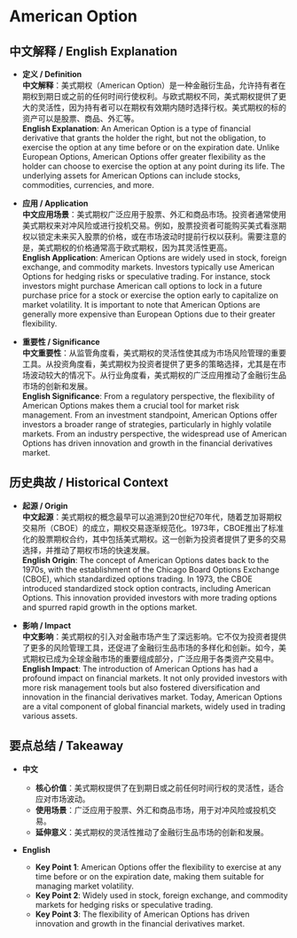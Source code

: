 # American Option

## 中文解释 / English Explanation

* **定义 / Definition**  
  **中文解释**：美式期权（American Option）是一种金融衍生品，允许持有者在期权到期日或之前的任何时间行使权利。与欧式期权不同，美式期权提供了更大的灵活性，因为持有者可以在期权有效期内随时选择行权。美式期权的标的资产可以是股票、商品、外汇等。  
  **English Explanation**: An American Option is a type of financial derivative that grants the holder the right, but not the obligation, to exercise the option at any time before or on the expiration date. Unlike European Options, American Options offer greater flexibility as the holder can choose to exercise the option at any point during its life. The underlying assets for American Options can include stocks, commodities, currencies, and more.

* **应用 / Application**  
  **中文应用场景**：美式期权广泛应用于股票、外汇和商品市场。投资者通常使用美式期权来对冲风险或进行投机交易。例如，股票投资者可能购买美式看涨期权以锁定未来买入股票的价格，或在市场波动时提前行权以获利。需要注意的是，美式期权的价格通常高于欧式期权，因为其灵活性更高。  
  **English Application**: American Options are widely used in stock, foreign exchange, and commodity markets. Investors typically use American Options for hedging risks or speculative trading. For instance, stock investors might purchase American call options to lock in a future purchase price for a stock or exercise the option early to capitalize on market volatility. It is important to note that American Options are generally more expensive than European Options due to their greater flexibility.

* **重要性 / Significance**  
  **中文重要性**：从监管角度看，美式期权的灵活性使其成为市场风险管理的重要工具。从投资角度看，美式期权为投资者提供了更多的策略选择，尤其是在市场波动较大的情况下。从行业角度看，美式期权的广泛应用推动了金融衍生品市场的创新和发展。  
  **English Significance**: From a regulatory perspective, the flexibility of American Options makes them a crucial tool for market risk management. From an investment standpoint, American Options offer investors a broader range of strategies, particularly in highly volatile markets. From an industry perspective, the widespread use of American Options has driven innovation and growth in the financial derivatives market.

## 历史典故 / Historical Context

* **起源 / Origin**  
  **中文起源**：美式期权的概念最早可以追溯到20世纪70年代，随着芝加哥期权交易所（CBOE）的成立，期权交易逐渐规范化。1973年，CBOE推出了标准化的股票期权合约，其中包括美式期权。这一创新为投资者提供了更多的交易选择，并推动了期权市场的快速发展。  
  **English Origin**: The concept of American Options dates back to the 1970s, with the establishment of the Chicago Board Options Exchange (CBOE), which standardized options trading. In 1973, the CBOE introduced standardized stock option contracts, including American Options. This innovation provided investors with more trading options and spurred rapid growth in the options market.

* **影响 / Impact**  
  **中文影响**：美式期权的引入对金融市场产生了深远影响。它不仅为投资者提供了更多的风险管理工具，还促进了金融衍生品市场的多样化和创新。如今，美式期权已成为全球金融市场的重要组成部分，广泛应用于各类资产交易中。  
  **English Impact**: The introduction of American Options has had a profound impact on financial markets. It not only provided investors with more risk management tools but also fostered diversification and innovation in the financial derivatives market. Today, American Options are a vital component of global financial markets, widely used in trading various assets.

## 要点总结 / Takeaway

* **中文**  
  - **核心价值**：美式期权提供了在到期日或之前任何时间行权的灵活性，适合应对市场波动。  
  - **使用场景**：广泛应用于股票、外汇和商品市场，用于对冲风险或投机交易。  
  - **延伸意义**：美式期权的灵活性推动了金融衍生品市场的创新和发展。

* **English**  
  - **Key Point 1**: American Options offer the flexibility to exercise at any time before or on the expiration date, making them suitable for managing market volatility.  
  - **Key Point 2**: Widely used in stock, foreign exchange, and commodity markets for hedging risks or speculative trading.  
  - **Key Point 3**: The flexibility of American Options has driven innovation and growth in the financial derivatives market.